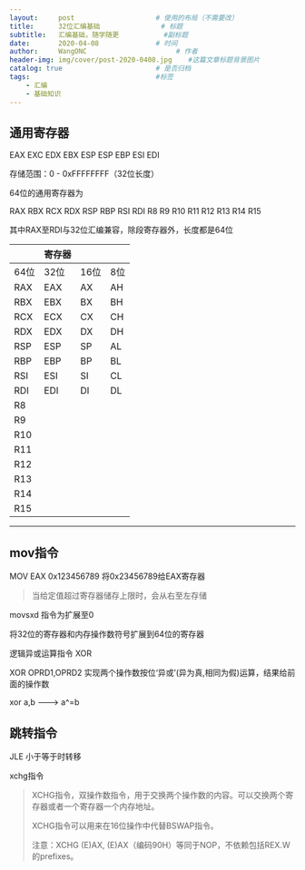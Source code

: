 ```yaml
---
layout:     post                    # 使用的布局（不需要改）
title:      32位汇编基础               # 标题 
subtitle:   汇编基础，随学随更           #副标题
date:       2020-04-08              # 时间
author:     WangONC                      # 作者
header-img: img/cover/post-2020-0408.jpg    #这篇文章标题背景图片
catalog: true                       # 是否归档
tags:                               #标签
    - 汇编
    - 基础知识
---
```


## 通用寄存器

EAX	EXC	EDX	EBX	ESP	ESP	EBP	ESI	EDI

存储范围：0 - 0xFFFFFFFF（32位长度）

64位的通用寄存器为

RAX	RBX	RCX	RDX	RSP	RBP	RSI	RDI	R8	R9	R10	R11	R12	R13	R14	R15

其中RAX至RDI与32位汇编兼容，除段寄存器外，长度都是64位



|      | 寄存器 |      |      |
| ---- | :----- | ---- | ---- |
| 64位 |   32位  | 16位 | 8位  |
| RAX | EAX | AX | AH |
| RBX | EBX | BX | BH |
| RCX | ECX | CX | CH |
| RDX | EDX | DX | DH |
| RSP | ESP | SP | AL |
| RBP | EBP | BP | BL |
| RSI | ESI | SI | CL |
| RDI | EDI | DI | DL |
| R8 |        |      |      |
| R9 |        |      |      |
| R10 |        |      |      |
| R11 |        |      |      |
| R12 |        |      |      |
| R13 |        |      |      |
| R14 |        |      |      |
| R15 |        |      |      |

------

## mov指令

MOV EAX 0x123456789	将0x23456789给EAX寄存器

>   当给定值超过寄存器储存上限时，会从右至左存储

movsxd 指令为扩展至0

将32位的寄存器和内存操作数符号扩展到64位的寄存器

逻辑异或运算指令 XOR

XOR OPRD1,OPRD2 
实现两个操作数按位‘异或’(异为真,相同为假)运算，结果给前面的操作数

xor a,b ---> a^=b

## 跳转指令
JLE
 小于等于时转移


xchg指令
>XCHG指令，双操作数指令，用于交换两个操作数的内容。可以交换两个寄存器或者一个寄存器一个内存地址。
>
>XCHG指令可以用来在16位操作中代替BSWAP指令。
>
>注意：XCHG (E)AX, (E)AX（编码90H）等同于NOP，不依赖包括REX.W的prefixes。
